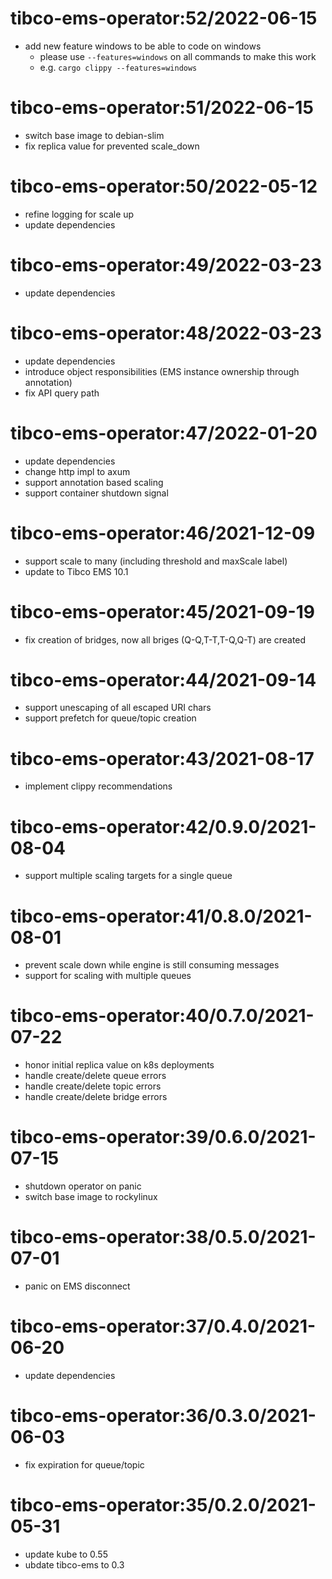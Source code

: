 
# tibco-ems-operator:52/2022-06-15

* add new feature windows to be able to code on windows
  * please use `--features=windows` on all commands to make this work
  * e.g. `cargo clippy --features=windows`
# tibco-ems-operator:51/2022-06-15

* switch base image to debian-slim
* fix replica value for prevented scale_down

# tibco-ems-operator:50/2022-05-12

* refine logging for scale up
* update dependencies

# tibco-ems-operator:49/2022-03-23

* update dependencies

# tibco-ems-operator:48/2022-03-23

* update dependencies
* introduce object responsibilities (EMS instance ownership through annotation)
* fix API query path

# tibco-ems-operator:47/2022-01-20

* update dependencies
* change http impl to axum
* support annotation based scaling
* support container shutdown signal

# tibco-ems-operator:46/2021-12-09

* support scale to many (including threshold and maxScale label)
* update to Tibco EMS 10.1

# tibco-ems-operator:45/2021-09-19

* fix creation of bridges, now all briges (Q-Q,T-T,T-Q,Q-T) are created

# tibco-ems-operator:44/2021-09-14

* support unescaping of all escaped URI chars
* support prefetch for queue/topic creation

# tibco-ems-operator:43/2021-08-17

* implement clippy recommendations

# tibco-ems-operator:42/0.9.0/2021-08-04

* support multiple scaling targets for a single queue

# tibco-ems-operator:41/0.8.0/2021-08-01

* prevent scale down while engine is still consuming messages
* support for scaling with multiple queues

# tibco-ems-operator:40/0.7.0/2021-07-22

* honor initial replica value on k8s deployments
* handle create/delete queue errors
* handle create/delete topic errors
* handle create/delete bridge errors

# tibco-ems-operator:39/0.6.0/2021-07-15

* shutdown operator on panic
* switch base image to rockylinux

# tibco-ems-operator:38/0.5.0/2021-07-01

* panic on EMS disconnect 

# tibco-ems-operator:37/0.4.0/2021-06-20

* update dependencies

# tibco-ems-operator:36/0.3.0/2021-06-03

* fix expiration for queue/topic

# tibco-ems-operator:35/0.2.0/2021-05-31

* update kube to 0.55
* ubdate tibco-ems to 0.3
